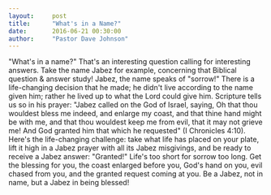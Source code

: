 ```yaml
---
layout:     post
title:      "What's in a Name?"
date:       2016-06-21 00:30:00
author:     "Pastor Dave Johnson"
---
```


"What's in a name?"  That's an interesting question calling for interesting answers.  Take the name Jabez for example, concerning that Biblical question & answer study!  Jabez, the name speaks of "sorrow!"  There is a life-changing decision that he made; he didn't live according to the name given him; rather he lived up to what the Lord could give him.  Scripture tells us so in his prayer:  "Jabez called on the God of Israel, saying, Oh that thou wouldest bless me indeed, and enlarge my coast, and that thine hand might be with me, and that thou wouldest keep me from evil, that it may not grieve me! And God granted him that which he requested" (I Chronicles 4:10).  Here's the life-changing challenge: take what life has placed on your plate, lift it high in a Jabez prayer with all its Jabez misgivings, and be ready to receive a Jabez answer: "Granted!"  Life's too short for sorrow too long.  Get the blessing for you, the coast enlarged before you, God's hand on you, evil chased from you, and the granted request coming at you.  Be a Jabez, not in name, but a Jabez in being blessed!
